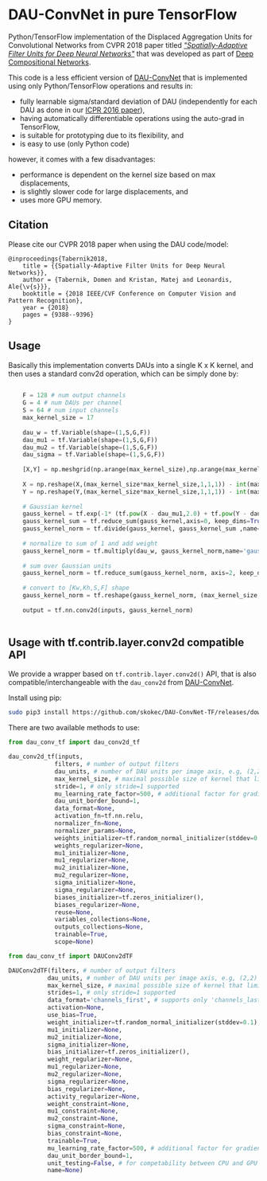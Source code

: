 # DAU-ConvNet in pure TensorFlow

Python/TensorFlow implementation of the Displaced Aggregation Units for Convolutional Networks from CVPR 2018 paper titled [*"Spatially-Adaptive Filter Units for Deep Neural Networks"*](http://openaccess.thecvf.com/content_cvpr_2018/papers/Tabernik_Spatially-Adaptive_Filter_Units_CVPR_2018_paper.pdf) that was developed as part of [Deep Compositional Networks](http://www.vicos.si/Research/DeepCompositionalNet).

This code is a less efficient version of [DAU-ConvNet](http://github.com/skokec/DAU-ConvNet) that is implemented using only Python/TensorFlow operations and results in:

 * fully learnable sigma/standard deviation of DAU (independently for each DAU as done in our [ICPR 2016 paper](https://prints.vicos.si/publications/339)),
 * having automatically differentiable operations using the auto-grad in TensorFlow, 
 * is suitable for prototyping due to its flexibility, and
 * is easy to use (only Python code)
 
however, it comes with a few disadvantages: 

 * performance is dependent on the kernel size based on max displacements,
 * is slightly slower code for large displacements, and
 * uses more GPU memory.

## Citation ##
Please cite our CVPR 2018 paper when using the DAU code/model:

```
@inproceedings{Tabernik2018,
	title = {{Spatially-Adaptive Filter Units for Deep Neural Networks}},
	author = {Tabernik, Domen and Kristan, Matej and Leonardis, Ale{\v{s}}},
	booktitle = {2018 IEEE/CVF Conference on Computer Vision and Pattern Recognition},
	year = {2018}
	pages = {9388--9396}
}
```
## Usage 

Basically this implementation converts DAUs into a single K x K kernel, and then uses a standard conv2d operation, which can be simply done by:

```Python
    
    F = 128 # num output channels
    G = 4 # num DAUs per channel
    S = 64 # num input channels    
    max_kernel_size = 17
    
    dau_w = tf.Variable(shape=(1,S,G,F))
    dau_mu1 = tf.Variable(shape=(1,S,G,F))
    dau_mu2 = tf.Variable(shape=(1,S,G,F))
    dau_sigma = tf.Variable(shape=(1,S,G,F)) 
    
    [X,Y] = np.meshgrid(np.arange(max_kernel_size),np.arange(max_kernel_size))
    
    X = np.reshape(X,(max_kernel_size*max_kernel_size,1,1,1)) - int(max_kernel_size/2)
    Y = np.reshape(Y,(max_kernel_size*max_kernel_size,1,1,1)) - int(max_kernel_size/2)
        
    # Gaussian kernel
    gauss_kernel = tf.exp(-1* (tf.pow(X - dau_mu1,2.0) + tf.pow(Y - dau_mu2,2.0)) / (2.0*tf.pow(dau_sigma,2.0)),name='gauss_kernel')
    gauss_kernel_sum = tf.reduce_sum(gauss_kernel,axis=0, keep_dims=True,name='guass_kernel_sum')
    gauss_kernel_norm = tf.divide(gauss_kernel, gauss_kernel_sum ,name='gauss_kernel_norm')
    
    # normalize to sum of 1 and add weight
    gauss_kernel_norm = tf.multiply(dau_w, gauss_kernel_norm,name='gauss_kernel_weight')
    
    # sum over Gaussian units
    gauss_kernel_norm = tf.reduce_sum(gauss_kernel_norm, axis=2, keep_dims=True,name='gauss_kernel_sum_units')
    
    # convert to [Kw,Kh,S,F] shape
    gauss_kernel_norm = tf.reshape(gauss_kernel_norm, (max_kernel_size, max_kernel_size, gauss_kernel_norm.shape[1], gauss_kernel_norm.shape[3]),name='gauss_kernel_reshape')
      
    output = tf.nn.conv2d(inputs, gauss_kernel_norm)
    
```

## Usage with tf.contrib.layer.conv2d compatible API

We provide a wrapper based on `tf.contrib.layer.conv2d()` API, that is also compatible/interchangeable with the `dau_conv2d` from [DAU-ConvNet](http://github.com/skokec/DAU-ConvNet). 

Install using pip:
```bash
sudo pip3 install https://github.com/skokec/DAU-ConvNet-TF/releases/download/1.0/dau_conv_tf-1.0-py3-none-any.whl  
```

There are two available methods to use: 

```python
from dau_conv_tf import dau_conv2d_tf

dau_conv2d_tf(inputs,
             filters, # number of output filters
             dau_units, # number of DAU units per image axis, e.g, (2,2) for 4 DAUs per filter 
             max_kernel_size, # maximal possible size of kernel that limits the offset of DAUs (highest value that can be used=17)  
             stride=1, # only stride=1 supported 
             mu_learning_rate_factor=500, # additional factor for gradients of mu1 and mu2
             dau_unit_border_bound=1,
             data_format=None,
             activation_fn=tf.nn.relu,
             normalizer_fn=None,
             normalizer_params=None,
             weights_initializer=tf.random_normal_initializer(stddev=0.1), 
             weights_regularizer=None,
             mu1_initializer=None, 
             mu1_regularizer=None, 
             mu2_initializer=None,
             mu2_regularizer=None,
             sigma_initializer=None,
             sigma_regularizer=None,
             biases_initializer=tf.zeros_initializer(),
             biases_regularizer=None,
             reuse=None,
             variables_collections=None,
             outputs_collections=None,
             trainable=True,
             scope=None)
```
 
```python
from dau_conv_tf import DAUConv2dTF

DAUConv2dTF(filters, # number of output filters
           dau_units, # number of DAU units per image axis, e.g, (2,2) for 4 DAUs total per one filter
           max_kernel_size, # maximal possible size of kernel that limits the offset of DAUs (highest value that can be used=17)
           strides=1, # only stride=1 supported
           data_format='channels_first', # supports only 'channels_last' 
           activation=None,
           use_bias=True,
           weight_initializer=tf.random_normal_initializer(stddev=0.1),
           mu1_initializer=None, 
           mu2_initializer=None, 
           sigma_initializer=None,
           bias_initializer=tf.zeros_initializer(),
           weight_regularizer=None,
           mu1_regularizer=None,
           mu2_regularizer=None,
           sigma_regularizer=None,
           bias_regularizer=None,
           activity_regularizer=None,
           weight_constraint=None,
           mu1_constraint=None,
           mu2_constraint=None,
           sigma_constraint=None,
           bias_constraint=None,
           trainable=True,
           mu_learning_rate_factor=500, # additional factor for gradients of mu1 and mu2
           dau_unit_border_bound=1,  
           unit_testing=False, # for competability between CPU and GPU version (where gradients of last edge need to be ignored) during unit testing
           name=None)
```

